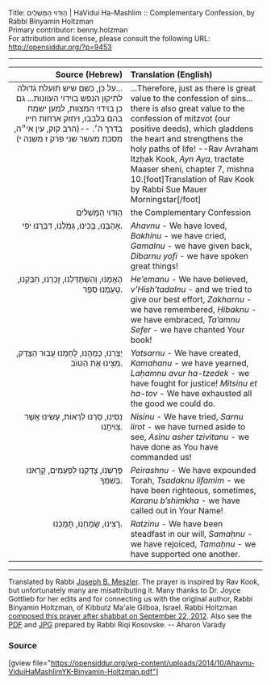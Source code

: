 <html>
<head></head>
<body>
Title: הַוִּדּוּי הַמַּשְׁלִים | HaVidui Ha-Mashlim :: Complementary Confession, by Rabbi Binyamin Holtzman<br />
Primary contributor: benny.holzman<br />
For attribution and license, please consult the following URL: <a href="http://opensiddur.org/?p=9453">http://opensiddur.org/?p=9453</a>
<p />
<hr />

<table style="margin-left: auto;margin-right: auto;" class="draggable">
<thead><tr><th id="x" style="text-align: right;">Source (Hebrew)</th><th style="text-align: left;">Translation (English)</th></tr></thead>
<tbody>
<tr>
<td style="vertical-align:top;" width="46%">
<div class="commentary" style="text-align: right;"><span lang="he">
‏...על כן, 
כשם שיש תועלת גדולה לתיקון הנפש 
בוידוי העוונות... 
גם כן 
בוידוי המצוות, 
למען ישמח בהם בלבבו, 
ויחזק ארחות חייו בדרך ה׳.‏ 
--<span class="citation">(הרב קוק, עין אי״ה, מסכת מעשר שני פרק ז משנה י)‏</span>
</span></div></td>
 
<td width="53%"><div class="english">
...Therefore, 
just as there is great value 
to the confession of sins... 
there is also great value 
to the confession of mitzvot (our positive deeds), 
which gladdens the heart 
and strengthens the holy paths of life!
--Rav Avraham Itzḥak Kook, <em>Ayn Aya</em>, tractate Maaser sheni, chapter 7, mishna 10.[foot]Translation of Rav Kook by Rabbi Sue Mauer Morningstar[/foot]
</div></td>
</tr>


<tr>
<td style="vertical-align:top;" width="46%">
<div class="commentary" style="text-align: right;"><span lang="he">
הַוִּדּוּי הַמַּשְׁלִים
</span></div></td>
 
<td width="53%"><div class="english">
the Complementary Confession
    </div></td></tr>


<tr><td style="vertical-align:top;" width="46%"><div class="liturgy" style="text-align: right;"><span lang="he">
אָהַבְנוּ, 
בָּכִינוּ, 
גָּמַלְנוּ, 
דִּבַּרְנוּ יֹפִי.
</span></div></td>
 
<td width="53%"><div class="english">
<em>Ahavnu</em> - We have loved, 
<em>Bakhinu</em> - we have cried, 
<em>Gamalnu</em> - we have given back, 
<em>Dibarnu yofi</em> - we have spoken great things!  
    </div></td></tr>


<tr><td style="vertical-align:top;" width="46%"><div class="liturgy" style="text-align: right;"><span lang="he">
הֶאֱמַנּוּ, 
וְהִשְׁתַּדַּלְנוּ, 
זָכַרְנוּ, 
חִבַּקְנוּ, 
טָעַמְנוּ סֵפֶר.
</span></div></td>
 
<td width="53%"><div class="english">
<em>He’emanu</em> - We have believed, 
<em>v’Hish’tadalnu</em> - and we tried to give our best effort, 
<em>Zakharnu</em> - we have remembered, 
<em>Ḥibaknu</em> - we have embraced, 
<em>Ta’amnu Sefer</em> - we have chanted Your book! 
    </div></td></tr>


<tr><td style="vertical-align:top;" width="46%"><div class="liturgy" style="text-align: right;"><span lang="he">
יָצַרְנוּ, 
כָּמַהֲנוּ, 
לָחַמְנוּ עֲבוּר הַצֶּדֶק, 
מִצִּינוּ אֶת הַטּוֺב.
</span></div></td>
 
<td width="53%"><div class="english">
<em>Yatsarnu</em> - We have created, 
<em>Kamahanu</em> - we have yearned, 
<em>Laḥamnu avur ha-tzedek</em> - we have fought for justice! 
<em>Mitsinu et ha-tov</em> - We have exhausted all the good we could do.
    </div></td></tr>


<tr><td style="vertical-align:top;" width="46%"><div class="liturgy" style="text-align: right;"><span lang="he">
נִסִּינוּ, 
סַרְנוּ לִרְאוֹת, 
עָשִׂינוּ אֲשֶׁר צִוִּיתָנוּ.
</span></div></td>
 
<td width="53%"><div class="english">
<em>Nisinu</em> - We have tried, 
<em>Sarnu lirot</em> - we have turned aside to see, 
<em>Asinu asher tzivitanu</em> - we have done as You have commanded us!  
    </div></td></tr>


<tr><td style="vertical-align:top;" width="46%"><div class="liturgy" style="text-align: right;"><span lang="he">
פֵּרַשְׁנוּ, 
צָדַקְנוּ לִפְעָמִים, 
קָרָאנוּ בְּשִׁמְךָ.
</span></div></td>
 
<td width="53%"><div class="english">
<em>Peirashnu</em> - We have expounded Torah, 
<em>Tsadaknu lifamim</em> - we have been righteous, sometimes, 
<em>Karanu b’shimkha</em> - we have called out in Your Name!  
    </div></td></tr>


<tr><td style="vertical-align:top;" width="46%"><div class="liturgy" style="text-align: right;"><span lang="he">
רָצִינוּ, 
שָׂמַחְנוּ, 
תָּמַכְנוּ.
</span></div></td>
 
<td width="53%"><div class="english">
<em>Ratzinu</em> - We have been steadfast in our will, 
<em>Samaḥnu</em> - we have rejoiced, 
<em>Tamaḥnu</em> - we have supported one another.
</td></tr>
</tbody></table>

<hr />

Translated by Rabbi <a href="http://www.rabbimeszler.com/">Joseph B. Meszler</a>. The prayer is inspired by Rav Kook, but unfortunately many are misattributing it. Many thanks to Dr. Joyce Gottlieb for her edits and for connecting us with the original author, Rabbi Binyamin Holtzman, of Kibbutz Ma'ale Gilboa, Israel. Rabbi Holtzman <a href="https://www.facebook.com/photo.php?fbid=414178048638558&set=a.169213426468356.40805.100001391004249&type=1&permPage=1">composed this prayer after shabbat on September 22, 2012</a>. Also see the <a href="https://opensiddur.org/wp-content/uploads/2014/10/Ahavnu-ViduiHaMashlimYK-Binyamin-Holtzman.pdf">PDF</a> and <a href="https://opensiddur.org/wp-content/uploads/2014/10/Ahavnu-ViduiHaMashlimYK-Binyamin-Holtzman.jpg">JPG</a> prepared by Rabbi Riqi Kosovske. -- Aharon Varady

<h3>Source</h3>

[gview file="https://opensiddur.org/wp-content/uploads/2014/10/Ahavnu-ViduiHaMashlimYK-Binyamin-Holtzman.pdf"]
</body>
</html>
